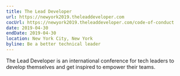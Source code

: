 ```yaml
---
title: The Lead Developer
url: https://newyork2019.theleaddeveloper.com
cocUrl: https://newyork2019.theleaddeveloper.com/code-of-conduct
date: 2019-04-30
endDate: 2019-04-30
location: New York City, New York
byline: Be a better technical leader
---
```


The Lead Developer is an international conference for tech leaders to develop themselves and get inspired to empower their teams.



